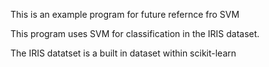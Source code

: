 This is an example program for future refernce fro SVM

This program uses SVM for classification in the IRIS dataset.

The IRIS datatset is a built in dataset within scikit-learn
